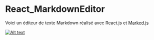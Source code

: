 # React_MarkdownEditor

Voici un éditeur de texte Markdown réalisé avec React.js et [Marked.js](https://www.npmjs.com/package/marked)  

[![Alt text](https://img.youtube.com/vi/T6YhGRxQwlg/0.jpg)](https://www.youtube.com/watch?v=T6YhGRxQwlg&feature=youtu.be)

